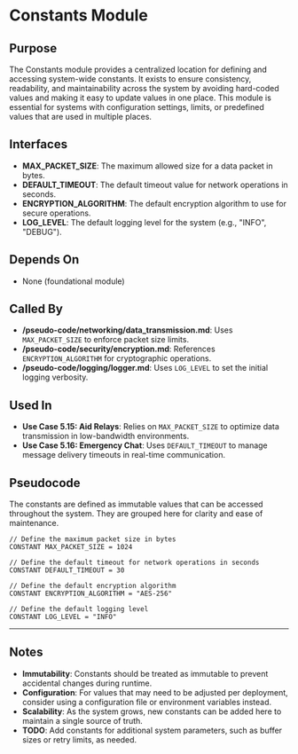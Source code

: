 # Constants Module

## Purpose
The Constants module provides a centralized location for defining and accessing system-wide constants. It exists to ensure consistency, readability, and maintainability across the system by avoiding hard-coded values and making it easy to update values in one place. This module is essential for systems with configuration settings, limits, or predefined values that are used in multiple places.

## Interfaces
- **MAX_PACKET_SIZE**: The maximum allowed size for a data packet in bytes.  
- **DEFAULT_TIMEOUT**: The default timeout value for network operations in seconds.  
- **ENCRYPTION_ALGORITHM**: The default encryption algorithm to use for secure operations.  
- **LOG_LEVEL**: The default logging level for the system (e.g., "INFO", "DEBUG").  

## Depends On
- None (foundational module)

## Called By
- **/pseudo-code/networking/data_transmission.md**: Uses `MAX_PACKET_SIZE` to enforce packet size limits.  
- **/pseudo-code/security/encryption.md**: References `ENCRYPTION_ALGORITHM` for cryptographic operations.  
- **/pseudo-code/logging/logger.md**: Uses `LOG_LEVEL` to set the initial logging verbosity.  

## Used In
- **Use Case 5.15: Aid Relays**: Relies on `MAX_PACKET_SIZE` to optimize data transmission in low-bandwidth environments.  
- **Use Case 5.16: Emergency Chat**: Uses `DEFAULT_TIMEOUT` to manage message delivery timeouts in real-time communication.  


## Pseudocode
The constants are defined as immutable values that can be accessed throughout the system. They are grouped here for clarity and ease of maintenance.
```pseudocode
// Define the maximum packet size in bytes
CONSTANT MAX_PACKET_SIZE = 1024

// Define the default timeout for network operations in seconds
CONSTANT DEFAULT_TIMEOUT = 30

// Define the default encryption algorithm
CONSTANT ENCRYPTION_ALGORITHM = "AES-256"

// Define the default logging level
CONSTANT LOG_LEVEL = "INFO"

```

---

## Notes
- **Immutability**: Constants should be treated as immutable to prevent accidental changes during runtime.  
- **Configuration**: For values that may need to be adjusted per deployment, consider using a configuration file or environment variables instead.  
- **Scalability**: As the system grows, new constants can be added here to maintain a single source of truth.  
- **TODO**: Add constants for additional system parameters, such as buffer sizes or retry limits, as needed.  
